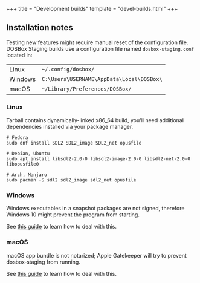 +++
title = "Development builds"
template = "devel-builds.html"
+++

## Installation notes

Testing new features might require manual reset of the configuration
file.  DOSBox Staging builds use a configuration file named
`dosbox-staging.conf` located in:

<table>
  <tr>
    <td>Linux</td>
    <td><code>~/.config/dosbox/</code></td>
  </tr>
  <tr>
    <td>Windows</td>
    <td><code>C:\Users\USERNAME\AppData\Local\DOSBox\</code></td>
  </tr>
  <tr>
    <td>macOS</td>
    <td><code>~/Library/Preferences/DOSBox/</code></td>
  </tr>
</table>


### Linux

Tarball contains dynamically-linked x86\_64 build, you'll need additional
dependencies installed via your package manager.

    # Fedora
    sudo dnf install SDL2 SDL2_image SDL2_net opusfile

<em></em>

    # Debian, Ubuntu
    sudo apt install libsdl2-2.0-0 libsdl2-image-2.0-0 libsdl2-net-2.0-0 libopusfile0

<em></em>

    # Arch, Manjaro
    sudo pacman -S sdl2 sdl2_image sdl2_net opusfile


### Windows

Windows executables in a snapshot packages are not signed, therefore Windows 10
might prevent the program from starting.

See [this guide](/downloads/windows/#ms-ss) to learn how to deal with this.


### macOS

macOS app bundle is not notarized; Apple Gatekeeper  will try to prevent
dosbox&#8209;staging from running.

See [this guide](/downloads/macos/#apple-gatekeeper) to learn how to deal with
this.
